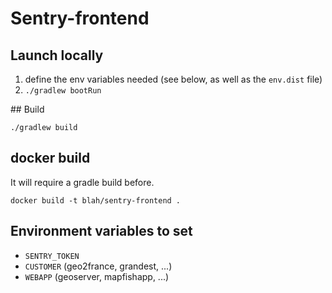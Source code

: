 # Sentry-frontend

## Launch locally

1. define the env variables needed (see below, as well as the `env.dist` file)
2. `./gradlew bootRun`

## Build

`./gradlew build`

## docker build

It will require a gradle build before.

`docker build -t blah/sentry-frontend .`

## Environment variables to set

* `SENTRY_TOKEN`
* `CUSTOMER` (geo2france, grandest, ...)
* `WEBAPP` (geoserver, mapfishapp, ...)


